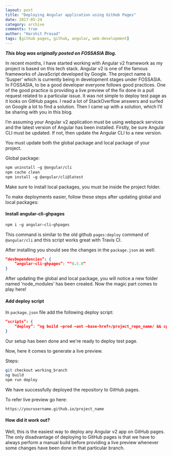 ```yaml
---
layout: post
title: "Deploying Angular application using GitHub Pages"
date: 2017-05-24
category: archive
comments: true
author: "Harshit Prasad"
tags: [github pages, github, angular, web-development]
---
```



***This blog was originally posted on FOSSASIA Blog.***

In recent months, I have started working with Angular v2 framework as my project is based on this tech stack. Angular v2 is one of the famous frameworks of JavaScript developed by Google. The project name is ‘Susper’ which is currently being in development stages under FOSSASIA. In FOSSASIA, to be a good developer everyone follows good practices. One of the good practice is providing a live preview of the fix done in a pull request related to a particular issue. It was not simple to deploy test page as it looks on GitHub pages. I read a lot of StackOverflow answers and surfed on Google a lot to find a solution. Then I came up with a solution, which I’ll be sharing with you in this blog.

I’m assuming your Angular v2 application must be using webpack services and the latest version of Angular has been installed. Firstly, be sure Angular CLI must be updated. If not, then update the Angular CLI to a new version.

You must update both the global package and local package of your project.

Global package:

```bash
npm uninstall –g @angular/cli
npm cache clean
npm install –g @angular/cli@latest
```

Make sure to install local packages, you must be inside the project folder.

To make deployments easier, follow these steps after updating global and local packages:

#### Install angular-cli-ghpages
```bash
npm i –g angular–cli–ghpages
```

This command is similar to the old github `pages:deploy` command of `@angular/cli` and this script works great with Travis CI.

After installing you should see the changes in the `package.json` as well:
```json
“devDependencies”: {
    “angular-cli-ghpages”: “^0.5.0”
}
```
After updating the global and local package, you will notice a new folder named ‘node_modules’ has been created. Now the magic part comes to play here!

#### Add deploy script
In `package.json` file add the following deploy script:
```json
“scripts”: {
    “deploy”: “ng build –prod –aot –base-href=/project_repo_name/ && cp ./dist/index.html ./dist/404.html && ./node_modules/.bin/angular-cli-ghpages –no-silent”
}
```
Our setup has been done and we're ready to deploy test page.

Now, here it comes to generate a live preview.

Steps:
```bash
git checkout working_branch
ng build
npm run deploy
```

We have successfully deployed the repository to GitHub pages.

To refer live preview go here:
```
https://yourusername.github.io/project_name
```

#### How did it work out?

Well, this is the easiest way to deploy any Angular v2 app on GitHub pages. The only disadvantage of deploying to GitHub pages is that we have to always perform a manual build before providing a live preview whenever some changes have been done in that particular branch.
